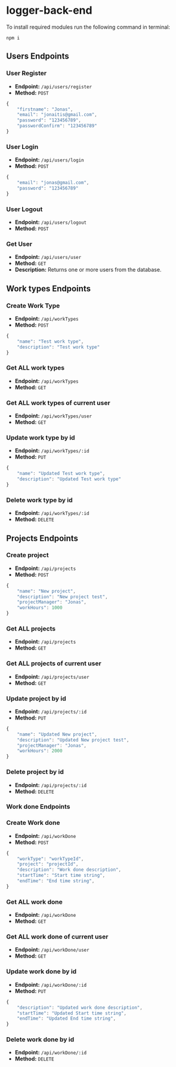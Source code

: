 # logger-back-end

To install required modules run the following command in terminal:

`npm i`

## Users Endpoints

### User Register

- **Endpoint:** `/api/users/register`
- **Method:** `POST`

```js
{
    "firstname": "Jonas",
    "email": "jonaitis@gmail.com",
    "password": "123456789",
    "passwordConfirm": "123456789"
}
```

### User Login

- **Endpoint:** `/api/users/login`
- **Method:** `POST`

```js
{
    "email": "jonas@gmail.com",
    "password": "123456789"
}
```

### User Logout

- **Endpoint:** `/api/users/logout`
- **Method:** `POST`

### Get User

- **Endpoint:** `/api/users/user`
- **Method:** `GET`
- **Description:** Returns one or more users from the database.

## Work types Endpoints

### Create Work Type

- **Endpoint:** `/api/workTypes`
- **Method:** `POST`

```js
{
    "name": "Test work type",
    "description": "Test work type"
}
```

### Get ALL work types

- **Endpoint:** `/api/workTypes`
- **Method:** `GET`

### Get ALL work types of current user

- **Endpoint:** `/api/workTypes/user`
- **Method:** `GET`

### Update work type by id

- **Endpoint:** `/api/workTypes/:id`
- **Method:** `PUT`

```js
{
    "name": "Updated Test work type",
    "description": "Updated Test work type"
}
```

### Delete work type by id

- **Endpoint:** `/api/workTypes/:id`
- **Method:** `DELETE`

## Projects Endpoints

### Create project

- **Endpoint:** `/api/projects`
- **Method:** `POST`

```js
{
    "name": "New project",
    "description": "New project test",
    "projectManager": "Jonas",
    "workHours": 1000
}
```

### Get ALL projects

- **Endpoint:** `/api/projects`
- **Method:** `GET`

### Get ALL projects of current user

- **Endpoint:** `/api/projects/user`
- **Method:** `GET`

### Update project by id

- **Endpoint:** `/api/projects/:id`
- **Method:** `PUT`

```js
{
    "name": "Updated New project",
    "description": "Updated New project test",
    "projectManager": "Jonas",
    "workHours": 2000
}
```

### Delete project by id

- **Endpoint:** `/api/projects/:id`
- **Method:** `DELETE`

### Work done Endpoints

### Create Work done

- **Endpoint:** `/api/workDone`
- **Method:** `POST`

```js
{
    "workType": "workTypeId",
    "project": "projectId",
    "description": "Work done description",
    "startTime": "Start time string",
    "endTime": "End time string",
}
```

### Get ALL work done

- **Endpoint:** `/api/workDone`
- **Method:** `GET`

### Get ALL work done of current user

- **Endpoint:** `/api/workDone/user`
- **Method:** `GET`

### Update work done by id

- **Endpoint:** `/api/workDone/:id`
- **Method:** `PUT`

```js
{
    "description": "Updated work done description",
    "startTime": "Updated Start time string",
    "endTime": "Updated End time string",
}
```

### Delete work done by id

- **Endpoint:** `/api/workDone/:id`
- **Method:** `DELETE`
